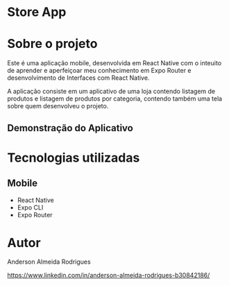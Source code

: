 # Store App

# Sobre o projeto

Este é uma aplicação mobile, desenvolvida em React Native com o inteuito de aprender e aperfeiçoar meu conhecimento em Expo Router e desenvolvimento de Interfaces com React Native.

A aplicação consiste em um aplicativo de uma loja contendo listagem de produtos e listagem de produtos por categoria, contendo também uma tela sobre quem desenvolveu o projeto.

## Demonstração do Aplicativo




# Tecnologias utilizadas
## Mobile
- React Native
- Expo CLI
- Expo Router
  
# Autor

Anderson Almeida Rodrigues

https://www.linkedin.com/in/anderson-almeida-rodrigues-b30842186/
